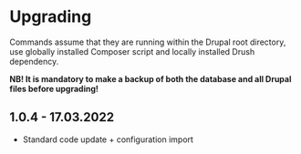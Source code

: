 # Upgrading

Commands assume that they are running within the Drupal root directory, use globally installed Composer script and
locally installed Drush dependency.

**NB! It is mandatory to make a backup of both the database and all Drupal files before upgrading!**

## 1.0.4 - 17.03.2022

- Standard code update + configuration import
